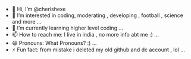 - 👋 Hi, I’m @cherishexe
- 👀 I’m interested in coding, moderating , developing , football , science and more ...
- 🌱 I’m currently learning higher level coding ...
- 📫 How to reach me: I live in india , no more info abt me :) ...
- 😄 Pronouns: What Pronouns? :) ...
- ⚡ Fun fact: from mistake i deleted my old github and dc account , lol ...

<!---
cherishexe/cherishexe is a ✨ special ✨ repository because its `README.md` (this file) appears on your GitHub profile.
You can click the Preview link to take a look at your changes.
--->
